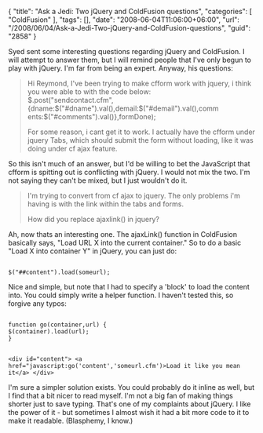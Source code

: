 {
	"title": "Ask a Jedi: Two jQuery and ColdFusion questions",
	"categories": [
		"ColdFusion"
	],
	"tags": [],
	"date": "2008-06-04T11:06:00+06:00",
	"url": "/2008/06/04/Ask-a-Jedi-Two-jQuery-and-ColdFusion-questions",
	"guid": "2858"
}

Syed sent some interesting questions regarding jQuery and ColdFusion. I will attempt to answer them, but I will remind people that I've only begun to play with jQuery. I'm far from being an expert. Anyway, his questions:
<!--more-->
<blockquote>
<p>
Hi Reymond, I've been trying to make cfform work with jquery, i think you were able to with the code below:<br/>
$.post("sendcontact.cfm",{dname:$("#dname").val(),demail:$("#demail").val(),comm
ents:$("#comments").val()},formDone);

For some reason, i cant get it to work. I actually have the cfform under jquery Tabs, which should submit the form without loading, like it was doing under cf ajax feature. 
</p>
</blockquote>

So this isn't much of an answer, but I'd be willing to bet the JavaScript that cfform is spitting out is conflicting with jQuery. I would not mix the two. I'm not saying they can't be mixed, but I just wouldn't do it. 

<blockquote>
<p>
I'm trying to convert from cf ajax to jquery. The only problems i'm having is with the link within the tabs and forms. 

How did you replace ajaxlink() in jquery?
</p>
</blockquote>

Ah, now thats an interesting one. The ajaxLink() function in ColdFusion basically says, "Load URL X into the current container." So to do a basic "Load X into container Y" in jQuery, you can just do:

<code>
$("##content").load(someurl);
</code>

Nice and simple, but note that I had to specify a 'block' to load the content into. You could simply write a helper function. I haven't tested this, so forgive any typos:

<code>
function go(container,url) {
$(container).load(url);
}

&lt;div id="content"&gt;
&lt;a href="javascript:go('content','someurl.cfm')&gt;Load it like you mean it&lt;/a&gt;
&lt;/div&gt;
</code>

I'm sure a simpler solution exists. You could probably do it inline as well, but I find that a bit nicer to read myself. I'm not a big fan of making things shorter just to save typing. That's one of my complaints about jQuery. I like the power of it - but sometimes I almost wish it had a bit more code to it to make it readable. (Blasphemy, I know.)